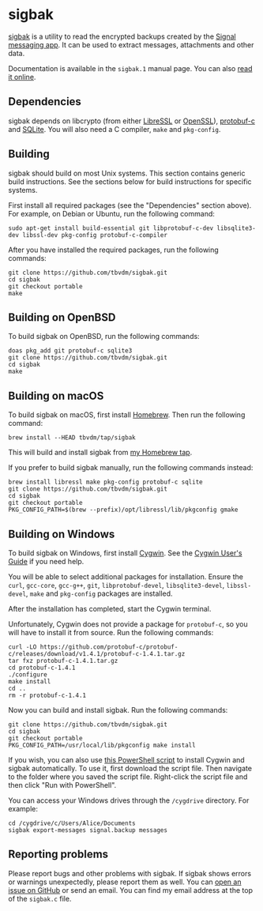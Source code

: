 sigbak
======

[sigbak][1] is a utility to read the encrypted backups created by the [Signal
messaging app][2]. It can be used to extract messages, attachments and other
data.

Documentation is available in the `sigbak.1` manual page. You can also [read it
online][3].

Dependencies
------------

sigbak depends on libcrypto (from either [LibreSSL][4] or [OpenSSL][5]),
[protobuf-c][6] and [SQLite][7]. You will also need a C compiler, `make` and
`pkg-config`.

Building
--------

sigbak should build on most Unix systems. This section contains generic build
instructions. See the sections below for build instructions for specific
systems.

First install all required packages (see the "Dependencies" section above). For
example, on Debian or Ubuntu, run the following command:

	sudo apt-get install build-essential git libprotobuf-c-dev libsqlite3-dev libssl-dev pkg-config protobuf-c-compiler

After you have installed the required packages, run the following commands:

	git clone https://github.com/tbvdm/sigbak.git
	cd sigbak
	git checkout portable
	make

Building on OpenBSD
-------------------

To build sigbak on OpenBSD, run the following commands:

	doas pkg_add git protobuf-c sqlite3
	git clone https://github.com/tbvdm/sigbak.git
	cd sigbak
	make

Building on macOS
-----------------

To build sigbak on macOS, first install [Homebrew][8]. Then run the following
command:

	brew install --HEAD tbvdm/tap/sigbak

This will build and install sigbak from [my Homebrew tap][9].

If you prefer to build sigbak manually, run the following commands instead:

	brew install libressl make pkg-config protobuf-c sqlite
	git clone https://github.com/tbvdm/sigbak.git
	cd sigbak
	git checkout portable
	PKG_CONFIG_PATH=$(brew --prefix)/opt/libressl/lib/pkgconfig gmake

Building on Windows
-------------------

To build sigbak on Windows, first install [Cygwin][10]. See the [Cygwin User's
Guide][11] if you need help.

You will be able to select additional packages for installation. Ensure the
`curl`, `gcc-core`, `gcc-g++`, `git`, `libprotobuf-devel`, `libsqlite3-devel`,
`libssl-devel`, `make` and `pkg-config` packages are installed.

After the installation has completed, start the Cygwin terminal.

Unfortunately, Cygwin does not provide a package for `protobuf-c`, so you will
have to install it from source. Run the following commands:

	curl -LO https://github.com/protobuf-c/protobuf-c/releases/download/v1.4.1/protobuf-c-1.4.1.tar.gz
	tar fxz protobuf-c-1.4.1.tar.gz
	cd protobuf-c-1.4.1
	./configure
	make install
	cd ..
	rm -r protobuf-c-1.4.1

Now you can build and install sigbak. Run the following commands:

	git clone https://github.com/tbvdm/sigbak.git
	cd sigbak
	git checkout portable
	PKG_CONFIG_PATH=/usr/local/lib/pkgconfig make install

If you wish, you can also use [this PowerShell script][12] to install Cygwin
and sigbak automatically. To use it, first download the script file. Then
navigate to the folder where you saved the script file. Right-click the script
file and then click "Run with PowerShell".

You can access your Windows drives through the `/cygdrive` directory. For
example:

	cd /cygdrive/c/Users/Alice/Documents
	sigbak export-messages signal.backup messages

Reporting problems
------------------

Please report bugs and other problems with sigbak. If sigbak shows errors or
warnings unexpectedly, please report them as well. You can [open an issue on
GitHub][13] or send an email. You can find my email address at the top of the
`sigbak.c` file.

[1]: https://www.kariliq.nl/sigbak/
[2]: https://www.signal.org/
[3]: https://www.kariliq.nl/man/sigbak.1.html
[4]: https://www.libressl.org/
[5]: https://www.openssl.org/
[6]: https://github.com/protobuf-c/protobuf-c
[7]: https://www.sqlite.org/
[8]: https://brew.sh/
[9]: https://github.com/tbvdm/homebrew-tap
[10]: https://cygwin.com/
[11]: https://cygwin.com/cygwin-ug-net/setup-net.html#internet-setup
[12]: https://github.com/tbvdm/cygwin-install-scripts/raw/master/install-cygwin-sigbak.ps1
[13]: https://github.com/tbvdm/sigbak/issues
